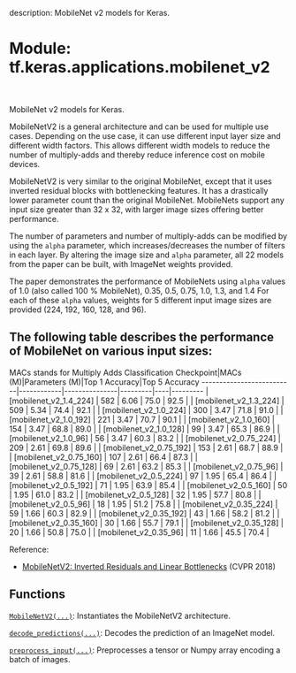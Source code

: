 description: MobileNet v2 models for Keras.

<div itemscope itemtype="http://developers.google.com/ReferenceObject">
<meta itemprop="name" content="tf.keras.applications.mobilenet_v2" />
<meta itemprop="path" content="Stable" />
</div>

# Module: tf.keras.applications.mobilenet_v2

<!-- Insert buttons and diff -->

<table class="tfo-notebook-buttons tfo-api nocontent" align="left">

</table>



MobileNet v2 models for Keras.


MobileNetV2 is a general architecture and can be used for multiple use cases.
Depending on the use case, it can use different input layer size and
different width factors. This allows different width models to reduce
the number of multiply-adds and thereby
reduce inference cost on mobile devices.

MobileNetV2 is very similar to the original MobileNet,
except that it uses inverted residual blocks with
bottlenecking features. It has a drastically lower
parameter count than the original MobileNet.
MobileNets support any input size greater
than 32 x 32, with larger image sizes
offering better performance.

The number of parameters and number of multiply-adds
can be modified by using the `alpha` parameter,
which increases/decreases the number of filters in each layer.
By altering the image size and `alpha` parameter,
all 22 models from the paper can be built, with ImageNet weights provided.

The paper demonstrates the performance of MobileNets using `alpha` values of
1.0 (also called 100 % MobileNet), 0.35, 0.5, 0.75, 1.0, 1.3, and 1.4
For each of these `alpha` values, weights for 5 different input image sizes
are provided (224, 192, 160, 128, and 96).

The following table describes the performance of
MobileNet on various input sizes:
------------------------------------------------------------------------
MACs stands for Multiply Adds
 Classification Checkpoint|MACs (M)|Parameters (M)|Top 1 Accuracy|Top 5 Accuracy
--------------------------|------------|---------------|---------|----|---------
| [mobilenet_v2_1.4_224]  | 582 | 6.06 |          75.0 | 92.5 |
| [mobilenet_v2_1.3_224]  | 509 | 5.34 |          74.4 | 92.1 |
| [mobilenet_v2_1.0_224]  | 300 | 3.47 |          71.8 | 91.0 |
| [mobilenet_v2_1.0_192]  | 221 | 3.47 |          70.7 | 90.1 |
| [mobilenet_v2_1.0_160]  | 154 | 3.47 |          68.8 | 89.0 |
| [mobilenet_v2_1.0_128]  | 99  | 3.47 |          65.3 | 86.9 |
| [mobilenet_v2_1.0_96]   | 56  | 3.47 |          60.3 | 83.2 |
| [mobilenet_v2_0.75_224] | 209 | 2.61 |          69.8 | 89.6 |
| [mobilenet_v2_0.75_192] | 153 | 2.61 |          68.7 | 88.9 |
| [mobilenet_v2_0.75_160] | 107 | 2.61 |          66.4 | 87.3 |
| [mobilenet_v2_0.75_128] | 69  | 2.61 |          63.2 | 85.3 |
| [mobilenet_v2_0.75_96]  | 39  | 2.61 |          58.8 | 81.6 |
| [mobilenet_v2_0.5_224]  | 97  | 1.95 |          65.4 | 86.4 |
| [mobilenet_v2_0.5_192]  | 71  | 1.95 |          63.9 | 85.4 |
| [mobilenet_v2_0.5_160]  | 50  | 1.95 |          61.0 | 83.2 |
| [mobilenet_v2_0.5_128]  | 32  | 1.95 |          57.7 | 80.8 |
| [mobilenet_v2_0.5_96]   | 18  | 1.95 |          51.2 | 75.8 |
| [mobilenet_v2_0.35_224] | 59  | 1.66 |          60.3 | 82.9 |
| [mobilenet_v2_0.35_192] | 43  | 1.66 |          58.2 | 81.2 |
| [mobilenet_v2_0.35_160] | 30  | 1.66 |          55.7 | 79.1 |
| [mobilenet_v2_0.35_128] | 20  | 1.66 |          50.8 | 75.0 |
| [mobilenet_v2_0.35_96]  | 11  | 1.66 |          45.5 | 70.4 |

  Reference:
  - [MobileNetV2: Inverted Residuals and Linear Bottlenecks](
      https://arxiv.org/abs/1801.04381) (CVPR 2018)

## Functions

[`MobileNetV2(...)`](../../../tf/keras/applications/MobileNetV2.md): Instantiates the MobileNetV2 architecture.

[`decode_predictions(...)`](../../../tf/keras/applications/mobilenet_v2/decode_predictions.md): Decodes the prediction of an ImageNet model.

[`preprocess_input(...)`](../../../tf/keras/applications/mobilenet_v2/preprocess_input.md): Preprocesses a tensor or Numpy array encoding a batch of images.

